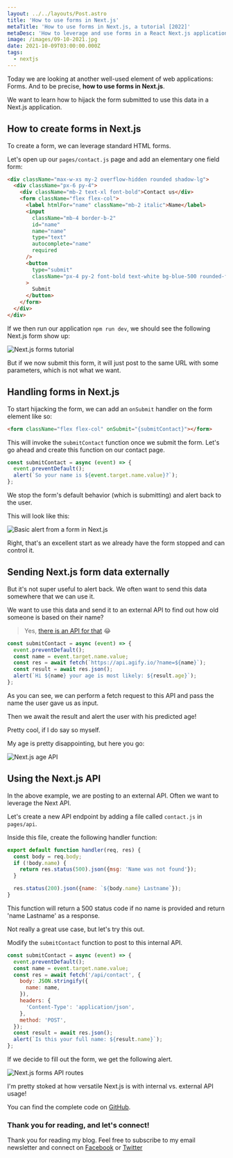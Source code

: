 ```yaml
---
layout: ../../layouts/Post.astro
title: 'How to use forms in Next.js'
metaTitle: 'How to use forms in Next.js, a tutorial [2022]'
metaDesc: 'How to leverage and use forms in a React Next.js application'
image: /images/09-10-2021.jpg
date: 2021-10-09T03:00:00.000Z
tags:
  - nextjs
---
```


Today we are looking at another well-used element of web applications: Forms.
And to be precise, **how to use forms in Next.js**.

We want to learn how to hijack the form submitted to use this data in a Next.js application.

## How to create forms in Next.js

To create a form, we can leverage standard HTML forms.

Let's open up our `pages/contact.js` page and add an elementary one field form:

```html
<div className="max-w-xs my-2 overflow-hidden rounded shadow-lg">
  <div className="px-6 py-4">
    <div className="mb-2 text-xl font-bold">Contact us</div>
    <form className="flex flex-col">
      <label htmlFor="name" className="mb-2 italic">Name</label>
      <input
        className="mb-4 border-b-2"
        id="name"
        name="name"
        type="text"
        autocomplete="name"
        required
      />
      <button
        type="submit"
        className="px-4 py-2 font-bold text-white bg-blue-500 rounded-full hover:bg-blue-700"
      >
        Submit
      </button>
    </form>
  </div>
</div>
```

If we then run our application `npm run dev`, we should see the following Next.js form show up:

![Next.js forms tutorial](https://cdn.hashnode.com/res/hashnode/image/upload/v1633003985796/hs2VtoPBk.png)

But if we now submit this form, it will just post to the same URL with some parameters, which is not what we want.

## Handling forms in Next.js

To start hijacking the form, we can add an `onSubmit` handler on the form element like so:

```html
<form className="flex flex-col" onSubmit="{submitContact}"></form>
```

This will invoke the `submitContact` function once we submit the form.
Let's go ahead and create this function on our contact page.

```js
const submitContact = async (event) => {
  event.preventDefault();
  alert(`So your name is ${event.target.name.value}?`);
};
```

We stop the form's default behavior (which is submitting) and alert back to the user.

This will look like this:

![Basic alert from a form in Next.js](https://cdn.hashnode.com/res/hashnode/image/upload/v1633004218771/l-VzDl6k4.png)

Right, that's an excellent start as we already have the form stopped and can control it.

## Sending Next.js form data externally

But it's not super useful to alert back. We often want to send this data somewhere that we can use it.

We want to use this data and send it to an external API to find out how old someone is based on their name?

> Yes, [there is an API for that](https://agify.io/) 😂

```js
const submitContact = async (event) => {
  event.preventDefault();
  const name = event.target.name.value;
  const res = await fetch(`https://api.agify.io/?name=${name}`);
  const result = await res.json();
  alert(`Hi ${name} your age is most likely: ${result.age}`);
};
```

As you can see, we can perform a fetch request to this API and pass the name the user gave us as input.

Then we await the result and alert the user with his predicted age!

Pretty cool, if I do say so myself.

My age is pretty disappointing, but here you go:

![Next.js age API](https://cdn.hashnode.com/res/hashnode/image/upload/v1633004713749/cLOCPA2qA.png)

## Using the Next.js API

In the above example, we are posting to an external API. Often we want to leverage the Next API.

Let's create a new API endpoint by adding a file called `contact.js` in `pages/api`.

Inside this file, create the following handler function:

```js
export default function handler(req, res) {
  const body = req.body;
  if (!body.name) {
    return res.status(500).json({msg: 'Name was not found'});
  }

  res.status(200).json({name: `${body.name} Lastname`});
}
```

This function will return a 500 status code if no name is provided and return 'name Lastname' as a response.

Not really a great use case, but let's try this out.

Modify the `submitContact` function to post to this internal API.

```js
const submitContact = async (event) => {
  event.preventDefault();
  const name = event.target.name.value;
  const res = await fetch('/api/contact', {
    body: JSON.stringify({
      name: name,
    }),
    headers: {
      'Content-Type': 'application/json',
    },
    method: 'POST',
  });
  const result = await res.json();
  alert(`Is this your full name: ${result.name}`);
};
```

If we decide to fill out the form, we get the following alert.

![Next.js forms API routes](https://cdn.hashnode.com/res/hashnode/image/upload/v1633005409045/epEuBj8jD.png)

I'm pretty stoked at how versatile Next.js is with internal vs. external API usage!

You can find the complete code on [GitHub](https://github.com/rebelchris/next-tailwind/tree/form).

### Thank you for reading, and let's connect!

Thank you for reading my blog. Feel free to subscribe to my email newsletter and connect on [Facebook](https://www.facebook.com/DailyDevTipsBlog) or [Twitter](https://twitter.com/DailyDevTips1)
